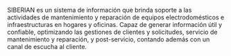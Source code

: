 SIBERIAN es un sistema de información que brinda soporte a las actividades de mantenimiento y reparación de equipos electrodomésticos e infraestructuras en hogares y oficinas. Capaz de generar información útil y confiable, optimizando las gestiones de clientes y solicitudes, servicio de mantenimiento y reparación, y post-servicio, contando además con un canal de escucha al cliente.
